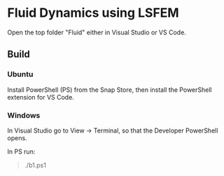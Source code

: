 # Fluid Dynamics using LSFEM

Open the top folder "Fluid" either in Visual Studio or VS Code.

## Build

### Ubuntu

Install PowerShell (PS) from the Snap Store, then install the PowerShell extension for VS Code.

### Windows

In Visual Studio go to View -> Terminal, so that the Developer PowerShell opens.

In PS run:
> ./b1.ps1